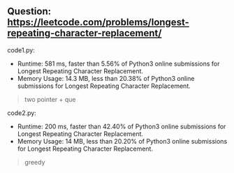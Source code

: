 ## Question: https://leetcode.com/problems/longest-repeating-character-replacement/

code1.py:
* Runtime: 581 ms, faster than 5.56% of Python3 online submissions for Longest Repeating Character Replacement.
* Memory Usage: 14.3 MB, less than 20.38% of Python3 online submissions for Longest Repeating Character Replacement.
> two pointer + que

code2.py:
* Runtime: 200 ms, faster than 42.40% of Python3 online submissions for Longest Repeating Character Replacement.
* Memory Usage: 14 MB, less than 20.20% of Python3 online submissions for Longest Repeating Character Replacement.
> greedy